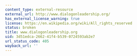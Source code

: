 ```yaml
---
content_type: external-resource
external_url: http://www.dialogonleadership.org/
has_external_license_warning: true
license: https://en.wikipedia.org/wiki/All_rights_reserved
status: broken
title: www.dialogonleadership.org
uid: 3d51edca-2662-41f4-b539-0724593ab2e7
url_status_code: 405
wayback_url: ''
---
```

